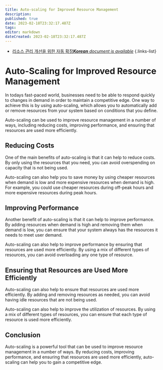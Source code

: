 ```yaml
---
title: Auto-scaling for Improved Resource Management
description: 
published: true
date: 2023-02-18T23:32:17.487Z
tags: 
editor: markdown
dateCreated: 2023-02-18T23:32:17.487Z
---
```


- [리소스 관리 개선을 위한 자동 확장***Korean** document is available*](/ko/Knowledge-base/Backend/auto-scaling-for-improved-resource-management)
{.links-list}



# Auto-Scaling for Improved Resource Management

In todays fast-paced world, businesses need to be able to respond quickly to changes in demand in order to maintain a competitive edge. One way to achieve this is by using auto-scaling, which allows you to automatically add or remove resources from your system based on conditions that you define.

Auto-scaling can be used to improve resource management in a number of ways, including reducing costs, improving performance, and ensuring that resources are used more efficiently.

## Reducing Costs

One of the main benefits of auto-scaling is that it can help to reduce costs. By only using the resources that you need, you can avoid overspending on capacity that is not being used.

Auto-scaling can also help you to save money by using cheaper resources when demand is low and more expensive resources when demand is high. For example, you could use cheaper resources during off-peak hours and more expensive resources during peak hours.

## Improving Performance

Another benefit of auto-scaling is that it can help to improve performance. By adding resources when demand is high and removing them when demand is low, you can ensure that your system always has the resources it needs to meet user demand.

Auto-scaling can also help to improve performance by ensuring that resources are used more efficiently. By using a mix of different types of resources, you can avoid overloading any one type of resource.

## Ensuring that Resources are Used More Efficiently

Auto-scaling can also help to ensure that resources are used more efficiently. By adding and removing resources as needed, you can avoid having idle resources that are not being used.

Auto-scaling can also help to improve the utilization of resources. By using a mix of different types of resources, you can ensure that each type of resource is used more efficiently.

## Conclusion

Auto-scaling is a powerful tool that can be used to improve resource management in a number of ways. By reducing costs, improving performance, and ensuring that resources are used more efficiently, auto-scaling can help you to gain a competitive edge.